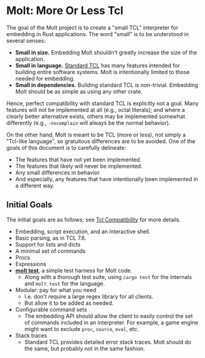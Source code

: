 # Molt: More Or Less Tcl

The goal of the Molt project is to create a "small TCL" interpreter for
embedding in Rust applications.  The word "small" is to be understood in
several senses:

*   **Small in size.** Embedding Molt shouldn't greatly increase the size of the
    application.
*   **Small in language.** [Standard TCL](http://tcl-lang.org) has many features
    intended for building entire software systems.  Molt is intentionally
    limited to those needed for embedding.
*   **Small in dependencies.** Building standard TCL is non-trivial.  Embedding
    Molt should be as simple as using any other crate.

Hence, perfect compatibility with standard TCL is explicitly not a goal.  Many
features will not be implemented at all (e.g., octal literals); and where a
clearly better alternative exists, others may be implemented somewhat
differently (e.g., `-nocomplain` will always be the normal behavior).

On the other hand, Molt is meant to be TCL (more or less), not simply a
"Tcl-like language", so gratuitous differences are to be avoided.  One of the
goals of this document is to carefully delineate:

*   The features that have not yet been implemented.
*   The features that likely will never be implemented.
*   Any small differences in behavior.
*   And especially, any features that have intentionally been implemented in
    a different way.

## Initial Goals

The initial goals are as follows; see [Tcl Compatibility](./tcl_comp.md) for
more details.

*   Embedding, script execution, and an interactive shell.
*   Basic parsing, as in TCL 7.6.
*   Support for lists and dicts
*   A minimal set of commands
*   Procs
*   Expressions
*   [**molt test**](./cmdline/molt_test.md), a simple test harness for Molt
    code.
    *   Along with a thorough test suite, using `cargo test` for the internals
        and `molt test` for the language.
*   Modular: pay for what you need
    *   I.e. don't require a large regex library for all clients.
    *   But allow it to be added as needed.
*   Configurable command sets
    *   The embedding API should allow the client to easily control the set of
        commands included in an interpreter.  For example, a game engine might
        want to exclude `proc`, `source`, `eval`, etc.
*   Stack traces
    *   Standard TCL provides detailed error stack traces.  Molt should do the
        same, but probably not in the same fashion.
